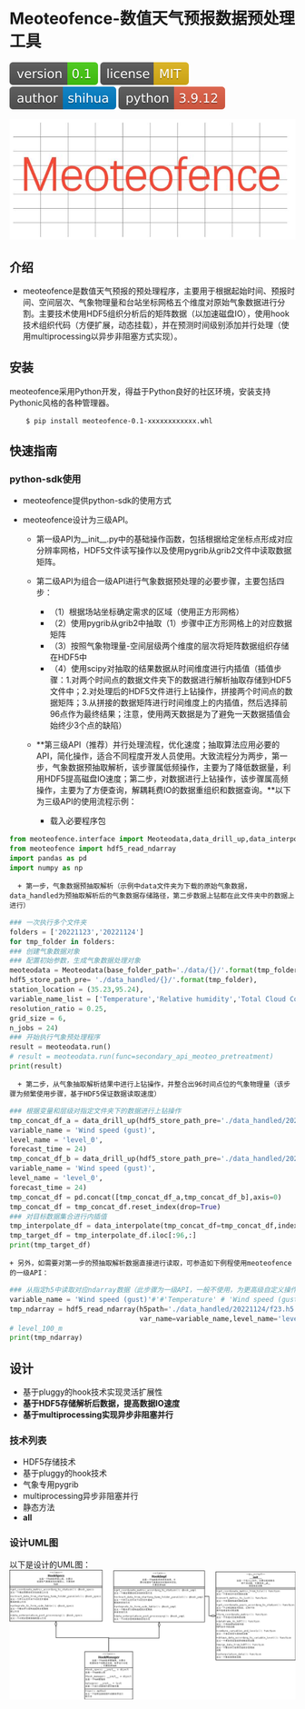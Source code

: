 

# Meoteofence-数值天气预报数据预处理工具

![shields_version](/static/shields_version.svg)    ![shields_license](/static/shields_license.svg)    ![shields_author](/static/shields_author.svg)    ![shiedls_python](/static/shields_python.svg)

![meoteofencesymbol](/static/meoteofencesymbol.JPG)

## 介绍
+ meoteofence是数值天气预报的预处理程序，主要用于根据起始时间、预报时间、空间层次、气象物理量和台站坐标网格五个维度对原始气象数据进行分割。主要技术使用HDF5组织分析后的矩阵数据（以加速磁盘IO），使用hook技术组织代码（方便扩展，动态挂载），并在预测时间级别添加并行处理（使用multiprocessing以异步非阻塞方式实现）。


## 安装
meoteofence采用Python开发，得益于Python良好的社区环境，安装支持Pythonic风格的各种管理器。
```
	$ pip install meoteofence-0.1-xxxxxxxxxxxx.whl
```


## 快速指南

### python-sdk使用
+ meoteofence提供python-sdk的使用方式

+ meoteofence设计为三级API。

  + 第一级API为__init__.py中的基础操作函数，包括根据给定坐标点形成对应分辨率网格，HDF5文件读写操作以及使用pygrib从grib2文件中读取数据矩阵。

  + 第二级API为组合一级API进行气象数据预处理的必要步骤，主要包括四步：

    + （1）根据场站坐标确定需求的区域（使用正方形网格）
    + （2）使用pygrib从grib2中抽取（1）步骤中正方形网格上的对应数据矩阵
    + （3）按照气象物理量-空间层级两个维度的层次将矩阵数据组织存储在HDF5中
    + （4）使用scipy对抽取的结果数据从时间维度进行内插值（插值步骤：1.对两个时间点的数据文件夹下的数据进行解析抽取存储到HDF5文件中；2.对处理后的HDF5文件进行上钻操作，拼接两个时间点的数据矩阵；3.从拼接的数据矩阵进行时间维度上的内插值，然后选择前96点作为最终结果；注意，使用两天数据是为了避免一天数据插值会始终少3个点的缺陷）

  + **第三级API（推荐）并行处理流程，优化速度；抽取算法应用必要的API，简化操作，适合不同程度开发人员使用。大致流程分为两步，第一步，气象数据预抽取解析，该步骤属低频操作，主要为了降低数据量，利用HDF5提高磁盘IO速度；第二步，对数据进行上钻操作，该步骤属高频操作，主要为了方便查询，解耦耗费IO的数据重组织和数据查询。**以下为三级API的使用流程示例：

    + 载入必要程序包

```python
from meoteofence.interface import Meoteodata,data_drill_up,data_interpolate
from meoteofence import hdf5_read_ndarray
import pandas as pd
import numpy as np
```

	  + 第一步，气象数据预抽取解析（示例中data文件夹为下载的原始气象数据，data_handled为预抽取解析后的气象数据存储路径，第二步数据上钻都在此文件夹中的数据上进行）

```python
### 一次执行多个文件夹
folders = ['20221123','20221124']
for tmp_folder in folders:
### 创建气象数据对象
### 配置初始参数，生成气象数据处理对象
meoteodata = Meoteodata(base_folder_path='./data/{}/'.format(tmp_folder),
hdf5_store_path_pre= './data_handled/{}/'.format(tmp_folder),
station_location = (35.23,95.24),
variable_name_list = ['Temperature','Relative humidity','Total Cloud Cover','Wind speed (gust)'],
resolution_ratio = 0.25,
grid_size = 6,
n_jobs = 24)
### 开始执行气象预处理程序
result = meoteodata.run()
# result = meoteodata.run(func=secondary_api_meoteo_pretreatment) 
print(result)
```

	  + 第二步，从气象抽取解析结果中进行上钻操作，并整合出96时间点位的气象物理量（该步骤为频繁使用步骤，基于HDF5保证数据读取速度）

```python
### 根据变量和层级对指定文件夹下的数据进行上钻操作
tmp_concat_df_a = data_drill_up(hdf5_store_path_pre='./data_handled/20221123/',
variable_name = 'Wind speed (gust)',
level_name = 'level_0',
forecast_time = 24)
tmp_concat_df_b = data_drill_up(hdf5_store_path_pre='./data_handled/20221124/',
variable_name = 'Wind speed (gust)',
level_name = 'level_0',
forecast_time = 24)
tmp_concat_df = pd.concat([tmp_concat_df_a,tmp_concat_df_b],axis=0)
tmp_concat_df = tmp_concat_df.reset_index(drop=True)
### 对目标数据集合进行内插值
tmp_interpolate_df = data_interpolate(tmp_concat_df=tmp_concat_df,index_delta=0.25,kind='linear')
tmp_target_df = tmp_interpolate_df.iloc[:96,:]
print(tmp_target_df)
```

    + 另外，如需要对第一步的预抽取解析数据直接进行读取，可参造如下例程使用meoteofence的一级API：

```python
### 从指定h5中读取对应ndarray数据（此步骤为一级API，一般不使用，为更高级自定义操作提供支持）
variable_name = 'Wind speed (gust)'#'#'Temperature' # 'Wind speed (gust)'
tmp_ndarray = hdf5_read_ndarray(h5path='./data_handled/20221124/f23.h5',
                                var_name=variable_name,level_name='level_0') 
# level_100_m
print(tmp_ndarray)
```


## 设计
+ 基于pluggy的hook技术实现灵活扩展性
+ **基于HDF5存储解析后数据，提高数据IO速度**
+ **基于multiprocessing实现异步非阻塞并行**

### 技术列表
+ HDF5存储技术
+ 基于pluggy的hook技术
+ 气象专用pygrib
+ multiprocessing异步非阻塞并行
+ 静态方法
+ __all__


### 设计UML图
以下是设计的UML图：
![meoteofenceuml](/static/MeoteofenceUML.png)

